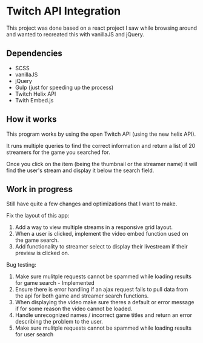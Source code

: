 # Twitch API Integration

This project was done based on a react project I saw while browsing around and wanted to recreated this with vanillaJS and jQuery.

## Dependencies
<ul>
<li>SCSS</li>
<li>vanillaJS</li>
<li>jQuery</li>
<li>Gulp (just for speeding up the process)</li>
<li>Twitch Helix API</li>
<li>Twith Embed.js</li>
</ul>

## How it works

This program works by using the open Twitch API (using the new helix API).

It runs multiple queries to find the correct information and return a list of 20 streamers for the game you searched for.

Once you click on the item (being the thumbnail or the streamer name) it will find the user's stream and display it below the search field.

## Work in progress

Still have quite a few changes and optimizations that I want to make.

Fix the layout of this app: 

<ol>
  <li>Add a way to view multiple streams in a responsive grid layout.</li>
  <li>When a user is clicked, implement the video embed function used on the game search.</li>
  <li>Add functionality to streamer select to display their livestream if their preview is clicked on.</li>
</ol>

  Bug testing: 

<ol>
  <li>Make sure mulitple requests cannot be spammed while loading results for game search - Implemented</li>
  <li>Ensure there is error handling if an ajax request fails to pull data from the api for both game and streamer search functions.</li>
  <li>When displaying the video make sure theres a default or error message if for some reason the video cannot be loaded.</li>
  <li>Handle unrecognized names / incorrect game titles and return an error describing the problem to the user.</li>
  <li>Make sure mulitple requests cannot be spammed while loading results for user search</li>
</ol>